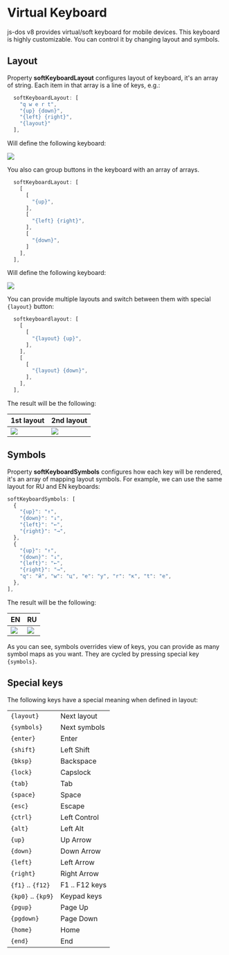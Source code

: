 # Virtual Keyboard

js-dos v8 provides virtual/soft keyboard for mobile devices.
This keyboard is highly customizable. You can control it by changing layout and symbols.

## Layout

Property **softKeyboardLayout** configures layout of keyboard, it's an array of string. Each item in that array
is a line of keys, e.g.:

```Javascript
  softKeyboardLayout: [
    "q w e r t",
    "{up} {down}",
    "{left} {right}",
    "{layout}"
  ],
```

Will define the following keyboard:

![](softKeyboard-1.jpg)

You also can group buttons in the keyboard with an array of arrays.

```Javascript
  softKeyboardLayout: [
    [
      [
        "{up}",
      ],
      [
        "{left} {right}",
      ],
      [
        "{down}",
      ]
    ],
  ],
```

Will define the following keyboard:

![](softkeyboard-2.jpg)

You can provide multiple layouts and switch between them with special `{layout}` button:

```Javascript
  softkeyboardlayout: [
    [
      [
        "{layout} {up}",
      ],
    ],
    [
      [
        "{layout} {down}",
      ],
    ],
  ],
```

The result will be the following:

| 1st layout             | 2nd layout             |
|------------------------|------------------------|
| ![](softkeyboard-3.jpg) | ![](softkeyboard-4.jpg) |


## Symbols

Property **softKeyboardSymbols** configures how each key will be rendered, it's an array of mapping layout symbols.
For example, we can use the same layout for RU and EN keyboards:

```Javascript
softKeyboardSymbols: [
  {
    "{up}": "↑",
    "{down}": "↓",
    "{left}": "←",
    "{right}": "→",
  },
  {
    "{up}": "↑",
    "{down}": "↓",
    "{left}": "←",
    "{right}": "→",
    "q": "й", "w": "ц", "e": "у", "r": "к", "t": "е",
  },
],
```

The result will be the following:

| EN                      | RU                      |
|-------------------------|-------------------------|
| ![](softKeyboard-1.jpg) | ![](softKeyboard-2.jpg) |

As you can see, symbols overrides view of keys, you can provide as many symbol maps as you want. 
They are cycled by pressing special key `{symbols}`.

## Special keys

The following keys have a special meaning when defined in layout:

|                    |                |
|--------------------|----------------|
| `{layout}`         | Next layout    |
| `{symbols}`        | Next symbols   |
| `{enter}`          | Enter          |
| `{shift}`          | Left Shift     |
| `{bksp}`           | Backspace      |
| `{lock}`           | Capslock       |
| `{tab}`            | Tab            |
| `{space}`          | Space          |
| `{esc}`            | Escape         |
| `{ctrl}`           | Left Control   |
| `{alt}`            | Left Alt       |
| `{up}`             | Up Arrow       |
| `{down}`           | Down Arrow     |
| `{left}`           | Left Arrow     |
| `{right}`          | Right Arrow    |
| `{f1}` .. `{f12}`  | F1 .. F12 keys |
| `{kp0}` .. `{kp9}` | Keypad keys    |
| `{pgup}`           | Page Up        |
| `{pgdown}`         | Page Down      |
| `{home}`           | Home           |
| `{end}`            | End            |